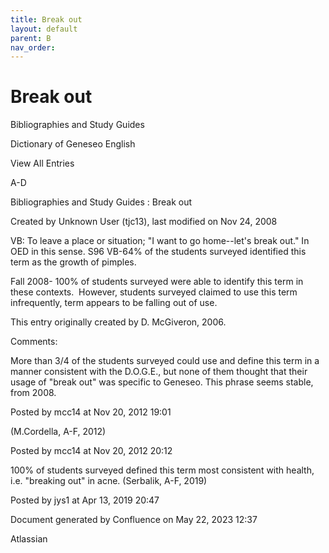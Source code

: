 ```yaml
---
title: Break out
layout: default
parent: B
nav_order:
---
```


# Break out

Bibliographies and Study Guides

Dictionary of Geneseo English

View All Entries

A-D

Bibliographies and Study Guides : Break out

Created by  Unknown User (tjc13), last modified on Nov 24, 2008

VB: To leave a place or situation; &quot;I want to go home--let's break out.&quot; In OED in this sense. S96 VB-64% of the students surveyed identified this term as the growth of pimples.

Fall 2008- 100% of students surveyed were able to identify this term in these contexts.  However, students surveyed claimed to use this term infrequently, term appears to be falling out of use.

This entry originally created by D. McGiveron, 2006. 

Comments:

More than 3/4 of the students surveyed could use and define this term in a manner consistent with the D.O.G.E., but none of them thought that their usage of &quot;break out&quot; was specific to Geneseo. This phrase seems stable, from 2008. 

Posted by mcc14 at Nov 20, 2012 19:01

(M.Cordella, A-F, 2012)

Posted by mcc14 at Nov 20, 2012 20:12

100% of students surveyed defined this term most consistent with health, i.e. &quot;breaking out&quot; in acne. (Serbalik, A-F, 2019)

Posted by jys1 at Apr 13, 2019 20:47

Document generated by Confluence on May 22, 2023 12:37

Atlassian
